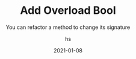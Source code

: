 ---
date: 2021-01-08
title: Add Overload Bool
technologies: [java]
topics: [refactoring]
author: hs
subtitle: You can refactor a method to change its signature
thumbnail: ./thumbnail.png
cardThumbnail: ./card.png
shortVideo:
  poster: ./tip.png
  url: https://youtu.be/08A0t0KyKCA
leadin: |
  You can use **Shift+F6** (macOS, Windows, or Linux) to change the signature of a method and add a new boolean parameter to it. You can then select _Delegate via overloading method_ to complete the refactor.  

---